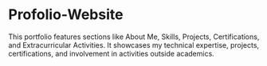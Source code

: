 # Profolio-Website
This portfolio features sections like About Me, Skills, Projects, Certifications, and Extracurricular Activities. It showcases my technical expertise, projects, certifications, and involvement in activities outside academics.
